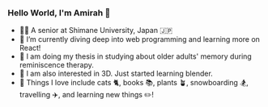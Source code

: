 ### Hello World, I'm Amirah 👋

- 👩‍🎓 A senior at Shimane University, Japan 🇯🇵
- 📱 I’m currently diving deep into web programming and learning more on React!
- 📄 I am doing my thesis in studying about older adults' memory during reminiscence therapy.
- 🍩 I am also interested in 3D. Just started learning blender.
- 🤍 Things I love include cats 🐈, books 📚, plants 🪴, snowboarding 🏂, travelling ✈️, and learning new things ✏️!

